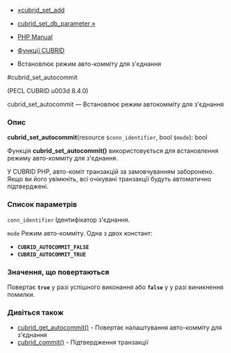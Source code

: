 - [«cubrid_set_add](function.cubrid-set-add.md)
- [cubrid_set_db_parameter »](function.cubrid-set-db-parameter.md)

- [PHP Manual](index.md)
- [Функції CUBRID](ref.cubrid.md)
- Встановлює режим авто-комміту для з'єднання

#cubrid_set_autocommit

(PECL CUBRID u003d 8.4.0)

cubrid_set_autocommit — Встановлює режим автокомміту для з'єднання

### Опис

**cubrid_set_autocommit**(resource `$conn_identifier`, bool `$mode`):
bool

Функція **cubrid_set_autocommit()** використовується для встановлення режиму
авто-комміту для з'єднання.

У CUBRID PHP, авто-коміт транзакцій за замовчуванням заборонено. Якщо ви його
увімкніть, всі очікувані транзакції будуть автоматично підтверджені.

### Список параметрів

`conn_identifier`
Ідентифікатор з'єднання.

`mode`
Режим авто-комміту. Одна з двох констант:

- **`CUBRID_AUTOCOMMIT_FALSE`**
- **`CUBRID_AUTOCOMMIT_TRUE`**

### Значення, що повертаються

Повертає **`true`** у разі успішного виконання або **`false`** у
у разі виникнення помилки.

### Дивіться також

- [cubrid_get_autocommit()](function.cubrid-get-autocommit.md) -
Повертає налаштування авто-комміту для з'єднання
- [cubrid_commit()](function.cubrid-commit.md) - Підтвердження
транзакції
